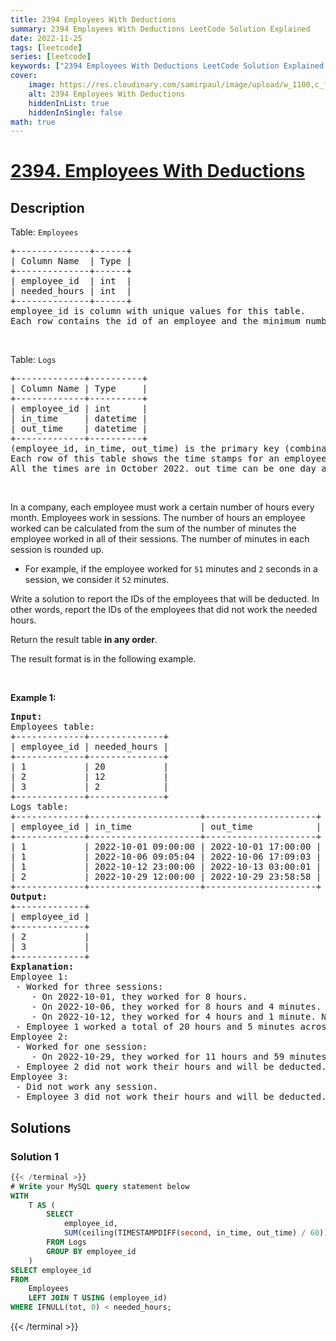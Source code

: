 ```yaml
---
title: 2394 Employees With Deductions
summary: 2394 Employees With Deductions LeetCode Solution Explained
date: 2022-11-25
tags: [leetcode]
series: [leetcode]
keywords: ["2394 Employees With Deductions LeetCode Solution Explained in all languages", "2394 Employees With Deductions", "LeetCode", "leetcode solution in Python3 C++ Java Go PHP Ruby Swift TypeScript Rust C# JavaScript C", "GeeksforGeeks", "InterviewBit", "Coding Ninjas", "HackerRank", "HackerEarth", "CodeChef", "TopCoder", "AlgoExpert", "freeCodeCamp", "Codeforces", "GitHub", "AtCoder", "Samir Paul"]
cover:
    image: https://res.cloudinary.com/samirpaul/image/upload/w_1100,c_fit,co_rgb:FFFFFF,l_text:Arial_75_bold:2394 Employees With Deductions - Solution Explained/problem-solving.webp
    alt: 2394 Employees With Deductions
    hiddenInList: true
    hiddenInSingle: false
math: true
---
```



# [2394. Employees With Deductions](https://leetcode.com/problems/employees-with-deductions)


## Description

<p>Table: <code>Employees</code></p>

<pre>
+--------------+------+
| Column Name  | Type |
+--------------+------+
| employee_id  | int  |
| needed_hours | int  |
+--------------+------+
employee_id is column with unique values for this table.
Each row contains the id of an employee and the minimum number of hours needed for them to work to get their salary.
</pre>

<p>&nbsp;</p>

<p>Table: <code>Logs</code></p>

<pre>
+-------------+----------+
| Column Name | Type     |
+-------------+----------+
| employee_id | int      |
| in_time     | datetime |
| out_time    | datetime |
+-------------+----------+
(employee_id, in_time, out_time) is the primary key (combination of columns with unique values) for this table.
Each row of this table shows the time stamps for an employee. in_time is the time the employee started to work, and out_time is the time the employee ended work.
All the times are in October 2022. out_time can be one day after in_time which means the employee worked after the midnight.
</pre>

<p>&nbsp;</p>

<p>In a company, each employee must work a certain number of hours every month. Employees work in sessions. The number of hours an employee worked can be calculated from the sum of the number of minutes the employee worked in all of their sessions. The number of minutes in each session is rounded up.</p>

<ul>
	<li>For example, if the employee worked for <code>51</code> minutes and <code>2</code> seconds in a session, we consider it <code>52</code> minutes.</li>
</ul>

<p>Write a solution to report the IDs of the employees that will be deducted. In other words, report the IDs of the employees that did not work the needed hours.</p>

<p>Return the result table <strong>in any order</strong>.</p>

<p>The&nbsp;result format is in the following example.</p>

<p>&nbsp;</p>
<p><strong class="example">Example 1:</strong></p>

<pre>
<strong>Input:</strong> 
Employees table:
+-------------+--------------+
| employee_id | needed_hours |
+-------------+--------------+
| 1           | 20           |
| 2           | 12           |
| 3           | 2            |
+-------------+--------------+
Logs table:
+-------------+---------------------+---------------------+
| employee_id | in_time             | out_time            |
+-------------+---------------------+---------------------+
| 1           | 2022-10-01 09:00:00 | 2022-10-01 17:00:00 |
| 1           | 2022-10-06 09:05:04 | 2022-10-06 17:09:03 |
| 1           | 2022-10-12 23:00:00 | 2022-10-13 03:00:01 |
| 2           | 2022-10-29 12:00:00 | 2022-10-29 23:58:58 |
+-------------+---------------------+---------------------+
<strong>Output:</strong> 
+-------------+
| employee_id |
+-------------+
| 2           |
| 3           |
+-------------+
<strong>Explanation:</strong> 
Employee 1:
 - Worked for three sessions:
    - On 2022-10-01, they worked for 8 hours.
    - On 2022-10-06, they worked for 8 hours and 4 minutes.
    - On 2022-10-12, they worked for 4 hours and 1 minute. Note that they worked through midnight.
 - Employee 1 worked a total of 20 hours and 5 minutes across sessions and will not be deducted.
Employee 2:
 - Worked for one session:
    - On 2022-10-29, they worked for 11 hours and 59 minutes.
 - Employee 2 did not work their hours and will be deducted.
Employee 3:
 - Did not work any session.
 - Employee 3 did not work their hours and will be deducted.
</pre>

## Solutions

### Solution 1

<!-- tabs:start -->

```sql
{{< /terminal >}}
# Write your MySQL query statement below
WITH
    T AS (
        SELECT
            employee_id,
            SUM(ceiling(TIMESTAMPDIFF(second, in_time, out_time) / 60)) / 60 AS tot
        FROM Logs
        GROUP BY employee_id
    )
SELECT employee_id
FROM
    Employees
    LEFT JOIN T USING (employee_id)
WHERE IFNULL(tot, 0) < needed_hours;
```
{{< /terminal >}}

<!-- tabs:end -->

<!-- end -->
